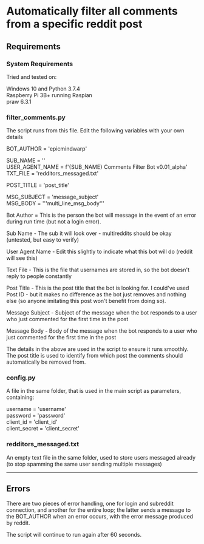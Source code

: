 # Automatically filter all comments from a specific reddit post

## Requirements

### System Requirements

Tried and tested on:

Windows 10 and Python 3.7.4    
Raspberry Pi 3B+ running Raspian     
praw 6.3.1


### filter_comments.py
The script runs from this file. Edit the following variables with your own details

BOT_AUTHOR      = 'epicmindwarp'

SUB_NAME        = ''    
USER_AGENT_NAME = f'{SUB_NAME} Comments Filter Bot v0.01_alpha'    
TXT_FILE        = 'redditors_messaged.txt'

POST_TITLE      = 'post_title'

MSG_SUBJECT     = 'message_subject'    
MSG_BODY        = '''multi_line_msg_body'''

Bot Author = This is the person the bot will message in the event of an error during run time (but not a login error).

Sub Name - The sub it will look over - multireddits should be okay (untested, but easy to verify)

User Agent Name - Edit this slightly to indicate what this bot will do (reddit will see this)

Text File - This is the file that usernames are stored in, so the bot doesn't reply to people constantly

Post Title - This is the post title that the bot is looking for. I could've used Post ID - but it makes no difference as the bot just removes and nothing else (so anyone imitating this post won't benefit from doing so).

Message Subject - Subject of the message when the bot responds to a user who just commented for the first time in the post

Message Body - Body of the message when the bot responds to a user who just commented for the first time in the post

The details in the above are used in the script to ensure it runs smoothly. The post title is used to identify from which post the comments should automatically be removed from.

### config.py
A file in the same folder, that is used in the main script as parameters, containing:

username = 'username'    
password = 'password'    
client_id = 'client_id'    
client_secret = 'client_secret'


### redditors_messaged.txt
An empty text file in the same folder, used to store users messaged already (to stop spamming the same user sending multiple messages)

___

## Errors

There are two pieces of error handling, one for login and subreddit connection, and another for the entire loop; the latter sends a message to the BOT_AUTHOR when an error occurs, with the error message produced by reddit.

The script will continue to run again after 60 seconds.
